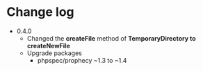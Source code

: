 Change log
====================

* 0.4.0
	* Changed the **createFile** method of **TemporaryDirectory to createNewFile**
	* Upgrade packages
		* phpspec/prophecy ~1.3 to ~1.4
